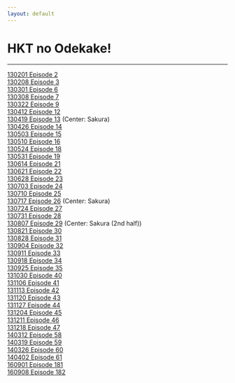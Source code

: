 ```yaml
---
layout: default
---
```

<style class="vjs-styles-defaults">
    .video-js {
      width: 500px;
      height: 300px;
    }
    .vjs-fluid {
      padding-top: 56.25%
    }
  </style><style class="vjs-styles-dimensions">
      .player-dimensions {
        width: 640px;
        height: 360px;
      }
      .player-dimensions.vjs-fluid {
        padding-top: 56.25%;
      }
 iframe {
    min-height: 405px;
    min-width: 720px;
}
    </style>
<style type="text/css">.vjs-youtube .vjs-iframe-blocker { display: none; }.vjs-youtube.vjs-user-inactive .vjs-youtube .vjs-youtube-mobile .vjs-big-play-button { display: none; }</style>
  <style>
    .header {
      display: flex;
      align-items: center;
    }    
    .back {
      flex: 0;
      margin: 0 1rem;
      text-decoration: none;
      white-space: nowrap;
    }    
    .player-wrapper {
      width: 100%;
    }
    @media screen and (min-device-width: 1600px) {
      .player-wrapper {
        width: 100%;
      }
    }
    @media screen and (max-width: 1200px) {
    /*@media screen and (max-device-width: 1200px) {*/
      .player-wrapper {
        width: 100%;
      }        
         iframe {
            min-height: 337px;
            min-width: 600px;
        }
    }    
    @media screen and (max-width: 1050px) {
         iframe {
            min-height: 281px;
            min-width: 500px;
        }
    }    
    @media screen and (max-device-width: 800px) {
      .player-wrapper {
        width: 100%;
      }
    }
    @media screen and (max-width: 600px) {
      .player-wrapper {
        width: 100%;
      }
         iframe {
            min-height: 216px;
            min-width: 360px;
        }
    }</style><style id="libjass-animation-styles-0" type="text/css"></style>

<h1>HKT no Odekake!</h1>
<hr>

<a href="./130201.html">130201 Episode 2</a><br>
<a href="./130208.html">130208 Episode 3</a><br>
<a href="./130301.html">130301 Episode 6</a><br>
<a href="./130308.html">130308 Episode 7</a><br>
<a href="./130322.html">130322 Episode 9</a><br>
<a href="./130412.html">130412 Episode 12</a><br>
<a href="./130419.html">130419 Episode 13</a> (Center: Sakura)<br>
<a href="./130426.html">130426 Episode 14</a><br>
<a href="./130503.html">130503 Episode 15</a><br>
<a href="./130510.html">130510 Episode 16</a><br>
<a href="./130524.html">130524 Episode 18</a><br>
<a href="./130531.html">130531 Episode 19</a><br>
<a href="./130614.html">130614 Episode 21</a><br>
<a href="./130621.html">130621 Episode 22</a><br>
<a href="./130628.html">130628 Episode 23</a><br>
<a href="./130703.html">130703 Episode 24</a><br>
<a href="./130710.html">130710 Episode 25</a><br>
<a href="./130717.html">130717 Episode 26</a> (Center: Sakura)<br>
<a href="./130724.html">130724 Episode 27</a><br>
<a href="./130731.html">130731 Episode 28</a><br>
<a href="./130807.html">130807 Episode 29</a> (Center: Sakura (2nd half))<br>
<a href="./130821.html">130821 Episode 30</a><br>
<a href="./130828.html">130828 Episode 31</a><br>
<a href="./130904.html">130904 Episode 32</a><br>
<a href="./130911.html">130911 Episode 33</a><br>
<a href="./130918.html">130918 Episode 34</a><br>
<a href="./130925.html">130925 Episode 35</a><br>
<a href="./131030.html">131030 Episode 40</a><br>
<a href="./131106.html">131106 Episode 41</a><br>
<a href="./131113.html">131113 Episode 42</a><br>
<a href="./131120.html">131120 Episode 43</a><br>
<a href="./131127.html">131127 Episode 44</a><br>
<a href="./131204.html">131204 Episode 45</a><br>
<a href="./131211.html">131211 Episode 46</a><br>
<a href="./131218.html">131218 Episode 47</a><br>
<a href="./140312.html">140312 Episode 58</a><br>
<a href="./140319.html">140319 Episode 59</a><br>
<a href="./140326.html">140326 Episode 60</a><br>
<a href="./140402.html">140402 Episode 61</a><br>
<a href="./160901.html">160901 Episode 181</a><br>
<a href="./160908.html">160908 Episode 182</a><br>
